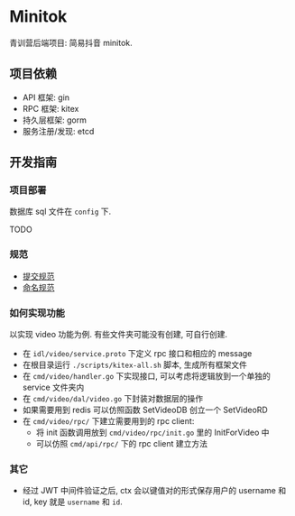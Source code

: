# Minitok

青训营后端项目: 简易抖音 minitok.

## 项目依赖

- API 框架: gin 
- RPC 框架: kitex
- 持久层框架: gorm
- 服务注册/发现: etcd

## 开发指南

### 项目部署

数据库 sql 文件在 `config` 下.

TODO

### 规范

- [提交规范](doc/commit.md)
- [命名规范](doc/naming.md)

### 如何实现功能

以实现 video 功能为例. 有些文件夹可能没有创建, 可自行创建.

- 在 `idl/video/service.proto` 下定义 rpc 接口和相应的 message
- 在根目录运行 `./scripts/kitex-all.sh` 脚本, 生成所有框架文件
- 在 `cmd/video/handler.go` 下实现接口, 可以考虑将逻辑放到一个单独的 service 文件夹内
- 在 `cmd/video/dal/video.go` 下封装对数据层的操作
- 如果需要用到 redis 可以仿照函数 SetVideoDB 创立一个 SetVideoRD
- 在 `cmd/video/rpc/` 下建立需要用到的 rpc client:
  - 将 init 函数调用放到 `cmd/video/rpc/init.go` 里的 InitForVideo 中
  - 可以仿照 `cmd/api/rpc/` 下的 rpc client 建立方法

### 其它

- 经过 JWT 中间件验证之后, ctx 会以键值对的形式保存用户的 username 和 id, key 就是 `username` 和 `id`.
